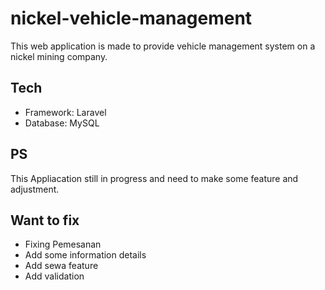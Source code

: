 # nickel-vehicle-management

This web application is made to provide vehicle management system on a nickel mining company.

## Tech

-   Framework: Laravel
-   Database: MySQL

## PS

This Appliacation still in progress and need to make some feature and adjustment.

## Want to fix

-   Fixing Pemesanan
-   Add some information details
-   Add sewa feature
-   Add validation
